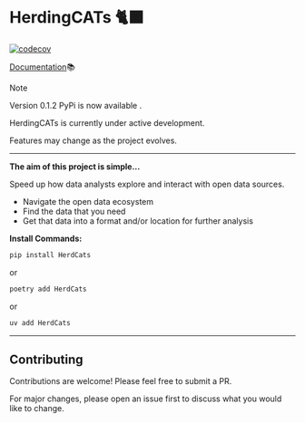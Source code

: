 # HerdingCATs 🐈‍⬛

[![codecov](https://codecov.io/gh/CHRISCARLON/Herding-CATs/graph/badge.svg?token=Y9Z0QA39S3)](https://codecov.io/gh/CHRISCARLON/Herding-CATs)

[Documentation](https://herdingcats.dev)📚

> [!NOTE]  
> Version 0.1.2 PyPi is now available .
>
> HerdingCATs is currently under active development.
>
> Features may change as the project evolves.

---

**The aim of this project is simple...**

Speed up how data analysts explore and interact with open data sources.

- Navigate the open data ecosystem
- Find the data that you need
- Get that data into a format and/or location for further analysis

**Install Commands:**

```bash
pip install HerdCats
```

or

```bash
poetry add HerdCats
```

or

```bash
uv add HerdCats
```

---

## Contributing

Contributions are welcome! Please feel free to submit a PR.

For major changes, please open an issue first to discuss what you would like to change.
